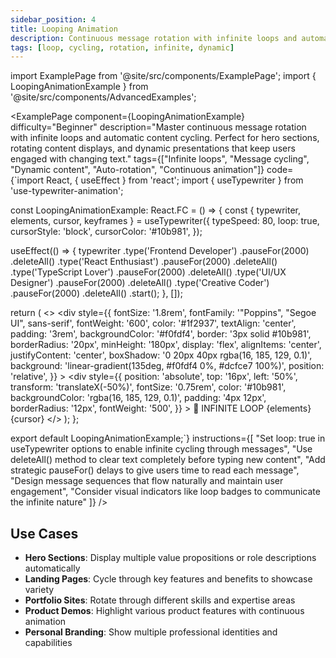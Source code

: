 ```yaml
---
sidebar_position: 4
title: Looping Animation
description: Continuous message rotation with infinite loops and automatic content cycling
tags: [loop, cycling, rotation, infinite, dynamic]
---
```


import ExamplePage from '@site/src/components/ExamplePage';
import { LoopingAnimationExample } from '@site/src/components/AdvancedExamples';

<ExamplePage
component={LoopingAnimationExample}
difficulty="Beginner"
description="Master continuous message rotation with infinite loops and automatic content cycling. Perfect for hero sections, rotating content displays, and dynamic presentations that keep users engaged with changing text."
tags={["Infinite loops", "Message cycling", "Dynamic content", "Auto-rotation", "Continuous animation"]}
code={`import React, { useEffect } from 'react';
import { useTypewriter } from 'use-typewriter-animation';

const LoopingAnimationExample: React.FC = () => {
  const { typewriter, elements, cursor, keyframes } = useTypewriter({
    typeSpeed: 80,
    loop: true,
    cursorStyle: 'block',
    cursorColor: '#10b981',
  });

  useEffect(() => {
    typewriter
      .type('Frontend Developer')
      .pauseFor(2000)
      .deleteAll()
      .type('React Enthusiast')
      .pauseFor(2000)
      .deleteAll()
      .type('TypeScript Lover')
      .pauseFor(2000)
      .deleteAll()
      .type('UI/UX Designer')
      .pauseFor(2000)
      .deleteAll()
      .type('Creative Coder')
      .pauseFor(2000)
      .deleteAll()
      .start();
  }, []);

  return (
    <>
      <style>{keyframes}</style>
      <div
        style={{
          fontSize: '1.8rem',
          fontFamily: '"Poppins", "Segoe UI", sans-serif',
          fontWeight: '600',
          color: '#1f2937',
          textAlign: 'center',
          padding: '3rem',
          backgroundColor: '#f0fdf4',
          border: '3px solid #10b981',
          borderRadius: '20px',
          minHeight: '180px',
          display: 'flex',
          alignItems: 'center',
          justifyContent: 'center',
          boxShadow: '0 20px 40px rgba(16, 185, 129, 0.1)',
          background: 'linear-gradient(135deg, #f0fdf4 0%, #dcfce7 100%)',
          position: 'relative',
        }}
      >
        <div
          style={{
            position: 'absolute',
            top: '16px',
            left: '50%',
            transform: 'translateX(-50%)',
            fontSize: '0.75rem',
            color: '#10b981',
            backgroundColor: 'rgba(16, 185, 129, 0.1)',
            padding: '4px 12px',
            borderRadius: '12px',
            fontWeight: '500',
          }}
        >
          🔄 INFINITE LOOP
        </div>
        {elements}
        {cursor}
      </div>
    </>
  );
};

export default LoopingAnimationExample;`}
instructions={[
"Set loop: true in useTypewriter options to enable infinite cycling through messages",
"Use deleteAll() method to clear text completely before typing new content",
"Add strategic pauseFor() delays to give users time to read each message",
"Design message sequences that flow naturally and maintain user engagement",
"Consider visual indicators like loop badges to communicate the infinite nature"
]}
/>

## Use Cases

- **Hero Sections**: Display multiple value propositions or role descriptions automatically
- **Landing Pages**: Cycle through key features and benefits to showcase variety
- **Portfolio Sites**: Rotate through different skills and expertise areas
- **Product Demos**: Highlight various product features with continuous animation
- **Personal Branding**: Show multiple professional identities and capabilities